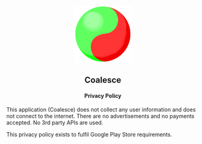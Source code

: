 <p align="center"><a href="https://github.com/btmyles/Coalesce/tree/main"><img src="/Assets/Images/GreenRedBall_Blurred_Transparent_512x512.png" width="150"></a></p>

<h2 align="center"><b>Coalesce</b></h2>
<h4 align="center">Privacy Policy</h4>

This application (Coalesce) does not collect any user information and does not connect to the internet. There are no advertisements and no payments accepted. No 3rd party APIs are used.

This privacy policy exists to fulfil Google Play Store requirements.
